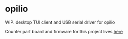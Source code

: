# opilio

WIP: desktop TUI client and USB serial driver for opilio

Counter part board and firmware for this project lives [here](https://github.com/mygnu/opilio-firmware)
